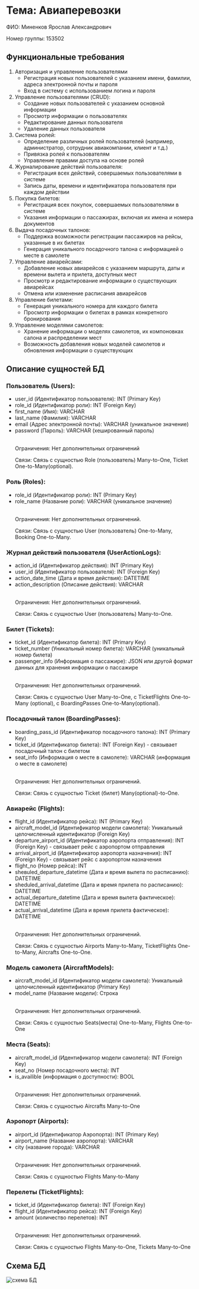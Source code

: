 <!DOCTYPE html>
<html lang="ru">
<head>
    <meta charset="UTF-8">
</head>
<body>
    <h1>Тема: Авиаперевозки</h1>
    <p>ФИО: Миненков Ярослав Александрович</p>
    <p>Номер группы: 153502</p>
    <h2>Функциональные требования</h2>
    <ol>
        <li>Авторизация и управление пользователями
            <ul>
                <li>Регистрация новых пользователей с указанием имени, фамилии, адреса электронной почты и пароля</li>
                <li>Вход в систему с использованием логина и пароля</li>
            </ul>
        </li>
        <li>Управление пользователями (CRUD):
            <ul>
                <li>Создание новых пользователей с указанием основной информации</li>
                <li>Просмотр информации о пользователях</li>
                <li>Редактирование данных пользователя</li>
                <li>Удаление данных пользователя</li>
            </ul>
        </li>
        <li>Система ролей:
            <ul>
                <li>Определение различных ролей пользователей (например, администратор, сотрудник авиакомпании, клиент и т.д.)</li>
                <li>Привязка ролей к пользователям</li>
                <li>Управление правами доступа на основе ролей</li>
            </ul>
        </li>
        <li>Журналирование действий пользователя:
            <ul>
                <li>Регистрация всех действий, совершаемых пользователями в системе</li>
                <li>Запись даты, времени и идентификатора пользователя при каждом действии</li>
            </ul>
        </li>
        <li>Покупка билетов:
            <ul>
                <li>Регистрация всех покупок, совершаемых пользователями в системе</li>
                <li>Указания информации о пассажирах, включая их имена и номера документов</li>
            </ul>
        </li>
        <li>Выдача посадочных талонов:
            <ul>
                <li>Поддержка возможности регистрации пассажиров на рейсы, указанные в их билетах</li>
                <li>Генерация уникального посадочного талона с информацией о месте в самолете</li>
            </ul>
        </li>
        <li>Управление авиарейсами:
            <ul>
                <li>Добавление новых авиарейсов с указанием маршрута, даты и времени вылета и прилета, доступных мест</li>
                <li>Просмотр и редактирование информации о существующих авиарейсах</li>
                <li>Отмена или изменение расписания авиарейсов</li>
            </ul>
        </li>
        <li>Управление билетами:
            <ul>
                <li>Генерация уникального номера для каждого билета</li>
                <li>Просмотр информации о билетах в рамках конкретного бронирования</li>
            </ul>
        </li>
        <li>Управление моделями самолетов:
            <ul>
                <li>Хранение информации о моделях самолетов, их компоновках салона и распределении мест</li>
                <li>Возможность добавления новых моделей самолетов и обновления информации о существующих</li>
            </ul>
        </li>
    </ol>
    <h2>Описание сущностей БД</h2>
    <h3>Пользователь (Users):</h3>
    <ul>
        <li>user_id (Идентификатор пользователя): INT (Primary Key)</li>
        <li>role_id (Идентификатор роли): INT (Foreign Key)</li>
        <li>first_name (Имя): VARCHAR</li>
        <li>last_name (Фамилия): VARCHAR</li>
        <li>email (Адрес электронной почты): VARCHAR (уникальное значение)</li>
        <li>password (Пароль): VARCHAR (хешированный пароль)</li>
        </br>
        <p>Ограничения: Нет дополнительных ограничений</p>
        <p>Связи: Связь с сущностью Role (пользователь) Many-to-One, Ticket One-to-Many(optional).</p>
    </ul>
    <h3>Роль (Roles):</h3>
    <ul>
        <li>role_id (Идентификатор роли): INT (Primary Key)</li>
        <li>role_name (Название роли): VARCHAR (уникальное значение)</li>
        </br>
        <p>Ограничения: Нет дополнительных ограничений.</p>
        <p>Связи: Связь с сущностью User (пользователь) One-to-Many, Booking One-to-Many.</p>
    </ul>
    <h3>Журнал действий пользователя (UserActionLogs):</h3>
    <ul>
        <li>action_id (Идентификатор действия): INT (Primary Key)</li>
        <li>user_id (Идентификатор пользователя): INT (Foreign Key)</li>
        <li>action_date_time (Дата и время действия): DATETIME</li>
        <li>action_description (Описание действия): VARCHAR</li>
        </br>
        <p>Ограничения: Нет дополнительных ограничений.</p>
        <p>Связи: Связь с сущностью User (пользователь) Many-to-One.</p>
    </ul>
    <h3>Билет (Tickets):</h3>
    <ul>
        <li>ticket_id (Идентификатор билета): INT (Primary Key)</li>
        <li>ticket_number (Уникальный номер билета): VARCHAR (уникальный номер билета)</li>
        <li>passenger_info (Информация о пассажире): JSON или другой формат данных для хранения информации о пассажире</li>
        </br>
        <p>Ограничения: Нет дополнительных ограничений.</p>
        <p>Связи: Связь с сущностью User Many-to-One, с TicketFlights One-to-Many (optional), с BoardingPasses One-to-Many(optional).</p>
    </ul>
    <h3>Посадочный талон (BoardingPasses):</h3>
    <ul>
        <li>boarding_pass_id (Идентификатор посадочного талона): INT (Primary Key)</li>
        <li>ticket_id (Идентификатор билета): INT (Foreign Key) - связывает посадочный талон с билетом</li>
        <li>seat_info (Информация о месте в самолете): VARCHAR (информация о месте в самолете)</li>
        </br>
        <p>Ограничения: Нет дополнительных ограничений.</p>
        <p>Связи: Связь с сущностью Ticket (билет) Many(optional)-to-One.</p>
    </ul>
    <h3>Авиарейс (Flights):</h3>
    <ul>
        <li>flight_id (Идентификатор рейса): INT (Primary Key)</li>
        <li>aircraft_model_id (Идентификатор модели самолета): Уникальный целочисленный идентификатор (Foreign Key)</li>
        <li>departure_airport_id (Идентификатор аэропорта отправления): INT (Foreign Key) - связывает рейс с аэропортом отправления</li>
        <li>arrival_airport_id (Идентификатор аэропорта назначения): INT (Foreign Key) - связывает рейс с аэропортом назначения</li>
        <li>flight_no (Номер рейса): INT</li>
        <li>sheвuled_departure_datetime (Дата и время вылета по расписанию): DATETIME</li>
        <li>sheduled_arrival_datetime (Дата и время прилета по расписанию): DATETIME</li>
        <li>actual_departure_datetime (Дата и время вылета фактическое): DATETIME</li>
        <li>actual_arrival_datetime (Дата и время прилета фактическое): DATETIME</li>
        </br>
        <p>Ограничения: Нет дополнительных ограничений.</p>
        <p>Связи: Связь с сущностью Airports Many-to-Many, TicketFlights One-to-Many, Aircrafts One-to-One.</p>
    </ul>
    <h3>Модель самолета (AircraftModels):</h3>
    <ul>
        <li>aircraft_model_id (Идентификатор модели самолета): Уникальный целочисленный идентификатор (Primary Key)</li>
        <li>model_name (Название модели): Строка</li>
        </br>
        <p>Ограничения: Нет дополнительных ограничений.</p>
        <p>Связи: Связь с сущностью Seats(места) One-to-Many, Flights One-to-One</p>
    </ul>
    <h3>Места (Seats):</h3>
    <ul>
        <li>aircraft_model_id (Идентификатор модели самолета): INT (Foreign Key)</li>
        <li>seat_no (Номер посадочного места): INT</li>
        <li>is_availible (информация о доступности): BOOL</li>
        </br>
        <p>Ограничения: Нет дополнительных ограничений.</p>
        <p>Связи: Связь с сущностью Aircrafts Many-to-One</p>
    </ul>
    <h3>Аэропорт (Airports):</h3>
    <ul>
        <li>airport_id (Идентификатор Аэропорта): INT (Primary Key)</li>
        <li>airport_name (Название аэропорта): VARCHAR</li>
        <li>city (название города): VARCHAR</li>
        </br>
        <p>Ограничения: Нет дополнительных ограничений.</p>
        <p>Связи: Связь с сущностью Flights Many-to-Many</p>
    </ul>
    <h3>Перелеты (TicketFlights):</h3>
    <ul>
        <li>ticket_id (Идентификатор билета): INT (Foreign Key)</li>
        <li>flight_id (Идентификатор рейса): INT (Foreign Key)</li>
        <li>amount (количество перелетов): INT</li>
        </br>
        <p>Ограничения: Нет дополнительных ограничений.</p>
        <p>Связи: Связь с сущностью Flights Many-to-One, Tickets Many-to-One</p>
    </ul>
    <h2>Схема БД</h2>
    <img src="https://github.com/Yaroslav37/data-models-and-database-management-systems-air-transportation-/assets/94055866/055a6de9-608e-4a60-b3d1-1c1e49ef65c7" alt="схема БД">

</body>
</html>


